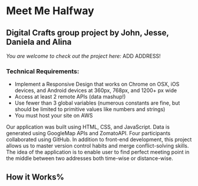 # Meet Me Halfway
## Digital Crafts group project  by John, Jesse, Daniela  and Alina
*You are welcome to check out the project here:* ADD ADDRESS!


### Technical Requirements:
* Implement a Responsive Design that works on Chrome on OSX, iOS devices, and Android devices at 360px, 768px, and 1200+ px wide
* Access at least 2 remote APIs (data mashup!)
* Use fewer than 3 global variables (numerous constants are fine, but should be limited to primitive values like numbers and strings)
* You must host your site on AWS


Our application was built using HTML, CSS, and JavaScript. Data is generated using GoogleMap APIs  and ZomatoAPI. Four participants collaborated using GitHub. In addition to front-end development, this project allows us to master  version control  habits and merge conflict-solving skills.
The idea of the application is to enable user to  find perfect meeting point in the middle between two addresses both time-wise or distance-wise.

## How it Works%
